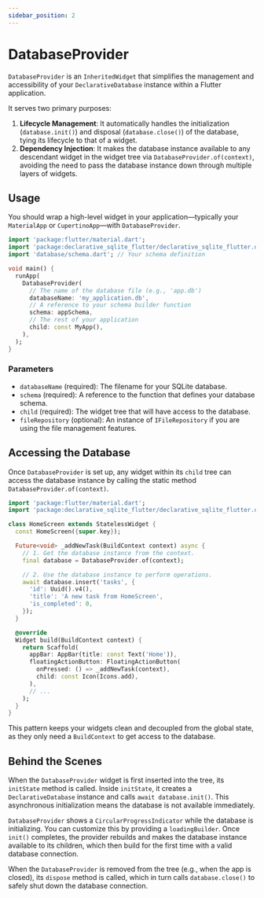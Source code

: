 ```yaml
---
sidebar_position: 2
---
```


# DatabaseProvider

`DatabaseProvider` is an `InheritedWidget` that simplifies the management and accessibility of your `DeclarativeDatabase` instance within a Flutter application.

It serves two primary purposes:
1.  **Lifecycle Management**: It automatically handles the initialization (`database.init()`) and disposal (`database.close()`) of the database, tying its lifecycle to that of a widget.
2.  **Dependency Injection**: It makes the database instance available to any descendant widget in the widget tree via `DatabaseProvider.of(context)`, avoiding the need to pass the database instance down through multiple layers of widgets.

## Usage

You should wrap a high-level widget in your application—typically your `MaterialApp` or `CupertinoApp`—with `DatabaseProvider`.

```dart title="lib/main.dart"
import 'package:flutter/material.dart';
import 'package:declarative_sqlite_flutter/declarative_sqlite_flutter.dart';
import 'database/schema.dart'; // Your schema definition

void main() {
  runApp(
    DatabaseProvider(
      // The name of the database file (e.g., 'app.db')
      databaseName: 'my_application.db',
      // A reference to your schema builder function
      schema: appSchema,
      // The rest of your application
      child: const MyApp(),
    ),
  );
}
```

### Parameters

-   `databaseName` (required): The filename for your SQLite database.
-   `schema` (required): A reference to the function that defines your database schema.
-   `child` (required): The widget tree that will have access to the database.
-   `fileRepository` (optional): An instance of `IFileRepository` if you are using the file management features.

## Accessing the Database

Once `DatabaseProvider` is set up, any widget within its `child` tree can access the database instance by calling the static method `DatabaseProvider.of(context)`.

```dart title="lib/screens/home_screen.dart"
import 'package:flutter/material.dart';
import 'package:declarative_sqlite_flutter/declarative_sqlite_flutter.dart';

class HomeScreen extends StatelessWidget {
  const HomeScreen({super.key});

  Future<void> _addNewTask(BuildContext context) async {
    // 1. Get the database instance from the context.
    final database = DatabaseProvider.of(context);

    // 2. Use the database instance to perform operations.
    await database.insert('tasks', {
      'id': Uuid().v4(),
      'title': 'A new task from HomeScreen',
      'is_completed': 0,
    });
  }

  @override
  Widget build(BuildContext context) {
    return Scaffold(
      appBar: AppBar(title: const Text('Home')),
      floatingActionButton: FloatingActionButton(
        onPressed: () => _addNewTask(context),
        child: const Icon(Icons.add),
      ),
      // ...
    );
  }
}
```

This pattern keeps your widgets clean and decoupled from the global state, as they only need a `BuildContext` to get access to the database.

## Behind the Scenes

When the `DatabaseProvider` widget is first inserted into the tree, its `initState` method is called. Inside `initState`, it creates a `DeclarativeDatabase` instance and calls `await database.init()`. This asynchronous initialization means the database is not available immediately.

`DatabaseProvider` shows a `CircularProgressIndicator` while the database is initializing. You can customize this by providing a `loadingBuilder`. Once `init()` completes, the provider rebuilds and makes the database instance available to its children, which then build for the first time with a valid database connection.

When the `DatabaseProvider` is removed from the tree (e.g., when the app is closed), its `dispose` method is called, which in turn calls `database.close()` to safely shut down the database connection.
